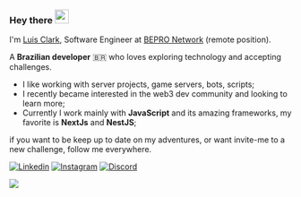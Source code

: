 ### Hey there <img src="https://media.giphy.com/media/hvRJCLFzcasrR4ia7z/giphy.gif" width="25px">

I'm [Luis Clark](https://www.linkedin.com/in/joaoluisclark/), Software Engineer at [BEPRO Network](https://github.com/bepronetwork) (remote position).

A **Brazilian developer** 🇧🇷 who loves exploring technology and accepting challenges.

- I like working with server projects, game servers, bots, scripts;
- I recently became interested in the web3 dev community and looking to learn more;
- Currently I work mainly with **JavaScript** and its amazing frameworks, my favorite is **NextJs** and **NestJS**;

if you want to be keep up to date on my adventures, or want invite-me to a new challenge, follow me everywhere.

[![Linkedin](https://img.shields.io/badge/LinkedIn-555555?style=for-the-badge&logo=linkedin&logoColor=white)](https://www.linkedin.com/in/joaoluisclark/) [![Instagram](https://img.shields.io/badge/Instagram-555555?style=for-the-badge&logo=instagram)](https://instagram.com/luisclark_)
[![Discord](https://img.shields.io/badge/Discord-555555?style=for-the-badge&logo=discord&logoColor=white)](https://discord.com/users/Luis%20Clark#1254)

![](https://komarev.com/ghpvc/?username=clarkjoao&color=lightgrey&style=flat)
